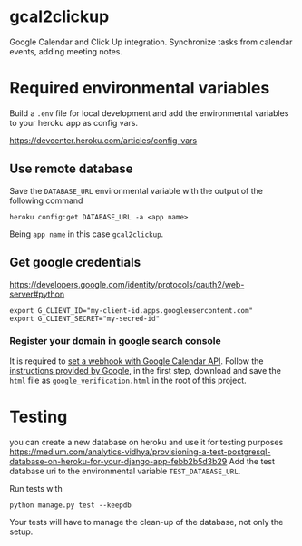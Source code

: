 # gcal2clickup
Google Calendar and Click Up integration. Synchronize tasks from calendar
events, adding meeting notes.


# Required environmental variables
Build a `.env` file for local development and add the environmental variables
to your heroku app as config vars.

https://devcenter.heroku.com/articles/config-vars

## Use remote database
Save the `DATABASE_URL` environmental variable with the output of the following
command
```
heroku config:get DATABASE_URL -a <app name>
```

Being `app name` in this case `gcal2clickup`.

## Get google credentials
https://developers.google.com/identity/protocols/oauth2/web-server#python

```
export G_CLIENT_ID="my-client-id.apps.googleusercontent.com"
export G_CLIENT_SECRET="my-secred-id"
```

### Register your domain in google search console
It is required to [set a webhook with Google Calendar
API](https://developers.google.com/calendar/api/guides/push). Follow the
[instructions provided by
Google](https://developers.google.com/calendar/api/guides/push#registering-your-domain),
in the first step, download and save the `html` file as
`google_verification.html` in the root of this project.

# Testing
you can create a new database on heroku and use it for testing
purposes
https://medium.com/analytics-vidhya/provisioning-a-test-postgresql-database-on-heroku-for-your-django-app-febb2b5d3b29
Add the test database uri to the environmental variable `TEST_DATABASE_URL`.

Run tests with 
```
python manage.py test --keepdb
```
Your tests will have to manage the clean-up of the database, not only the setup.